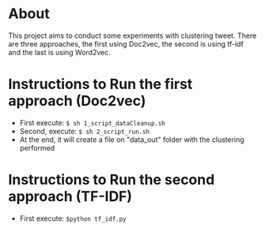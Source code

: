 # About

This project aims to conduct some experiments with clustering tweet. There are three approaches, the first using Doc2vec, the second is using tf-idf and the last is using Word2vec.

# Instructions to Run the first approach (Doc2vec)

- First execute: `$ sh 1_script_dataCleanup.sh`
- Second, execute: `$ sh 2_script_run.sh`
- At the end, it will create a file on "data_out" folder with the clustering performed 

# Instructions to Run the second approach (TF-IDF)

- First execute: `$python tf_idf.py`
